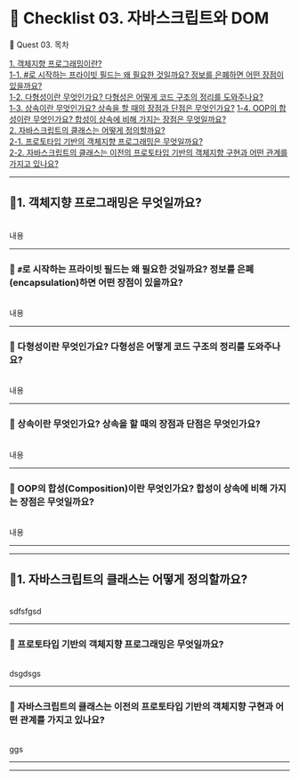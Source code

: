 # 📃 Checklist 03. 자바스크립트와 DOM

💌 Quest 03. 목차

[1. 객체지향 프로그래밍이란?](#1-객체지향-프로그래밍은-무엇일까요)  
[1-1. #로 시작하는 프라이빗 필드는 왜 필요한 것일까요? 정보를 은폐하면 어떤 장점이 있을까요?](#-로-시작하는-프라이빗-필드는-왜-필요한-것일까요-정보를-은폐encapsulation하면-어떤-장점이-있을까요)  
[1-2. 다형성이란 무엇인가요? 다형성은 어떻게 코드 구조의 정리를 도와주나요?](#🤍-다형성이란-무엇인가요-다형성은-어떻게-코드-구조의-정리를-도와주나요)  
[1-3. 상속이란 무엇인가요? 상속을 할 때의 장점과 단점은 무엇인가요?](#-상속이란-무엇인가요-상속을-할-때의-장점과-단점은-무엇인가요)
[1-4. OOP의 합성이란 무엇인가요? 합성이 상속에 비해 가지는 장점은 무엇일까요?](#-oop의-합성composition이란-무엇인가요-합성이-상속에-비해-가지는-장점은-무엇일까요)  
[2. 자바스크립트의 클래스는 어떻게 정의할까요?](#1-자바스크립트의-클래스는-어떻게-정의할까요)  
[2-1. 프로토타입 기반의 객체지향 프로그래밍은 무엇일까요?](#-프로토타입-기반의-객체지향-프로그래밍은-무엇일까요)  
[2-2. 자바스크립트의 클래스는 이전의 프로토타입 기반의 객체지향 구현과 어떤 관계를 가지고 있나요?](#-자바스크립트의-클래스는-이전의-프로토타입-기반의-객체지향-구현과-어떤-관계를-가지고-있나요)


---

## 🧡1. 객체지향 프로그래밍은 무엇일까요?
<br>
내용


<br>

---

### 🤍 `#`로 시작하는 프라이빗 필드는 왜 필요한 것일까요? 정보를 은폐(encapsulation)하면 어떤 장점이 있을까요?
<br>
내용

<br>

---

### 🤍 다형성이란 무엇인가요? 다형성은 어떻게 코드 구조의 정리를 도와주나요?
<br>
내용

<br>

---

### 🤍 상속이란 무엇인가요? 상속을 할 때의 장점과 단점은 무엇인가요?
<br>
내용

<br>

---

### 🤍 OOP의 합성(Composition)이란 무엇인가요? 합성이 상속에 비해 가지는 장점은 무엇일까요?
<br>
내용

<br>

---
---

## 🧡1. 자바스크립트의 클래스는 어떻게 정의할까요?
<br>
sdfsfgsd


<br>

---

### 🤍 프로토타입 기반의 객체지향 프로그래밍은 무엇일까요?
<br>
dsgdsgs

<br>

---

### 🤍 자바스크립트의 클래스는 이전의 프로토타입 기반의 객체지향 구현과 어떤 관계를 가지고 있나요?
<br>
ggs

<br>

---
---